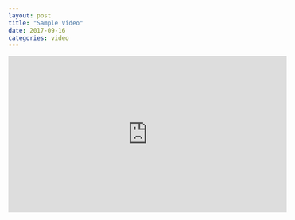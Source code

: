 ```yaml
---
layout: post
title: "Sample Video"
date: 2017-09-16
categories: video
---
```

<link href="/css/posts.css" type="text/css" rel="stylesheet">
<div class="media">
    <div class="videoWrapper">
        <!-- Only replace this part with video to embed, and change date -->
        <iframe width="560" height="315" src="https://www.youtube.com/embed/446dbFQEFJU" frameborder="0" allowfullscreen></iframe>
        <!-- Video part ends here -->
    </div>
</div>
